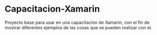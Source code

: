 # Capacitacion-Xamarin
Proyecto base para usar en una capacitación de Xamarin, con el fin de mostrar diferentes ejemplos de las cosas que se pueden realizar con el.
